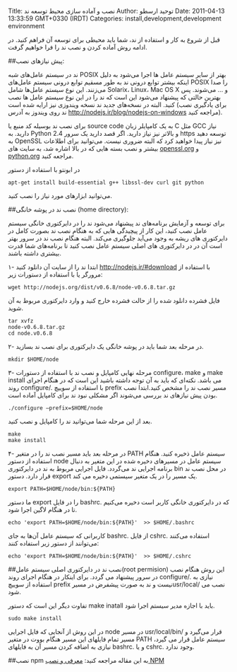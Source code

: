 Title: نصب و آماده سازی محیط توسعه ند
Author: توحید ارسطو
Date: 2011-04-13 13:33:59 GMT+0330 (IRDT) 
Categories: install,development,development environment

قبل از شروع به کار و استفاده از ند، شما باید محیطی برای توسعه آن فراهم کنید. در ادامه روش آماده کردن و نصب ند را فرا خواهیم گرفت.

##پیش نیازهای نصب:

ند در سیستم‌ عامل‌های شبه POSIX بهتر از سایر سیستم عامل ها اجرا می‌شود به دلیل اینکه بیشتر توابع درونی ند به طور مسقیم توابع درونی سیستم عامل‌های POSIX را صدا می‌زنند.
این نوع سیستم عامل‌ها شامل Solarix، Linux، Mac OS X و … می‌شوند. پس بهترین حالتی که پیشنهاد می‌شود این است که ند را در این نوع سیستم عامل ها نصب کنید. البته در نسخه‌های جدید ند نسخه ویندوزی نیز ارایه شده است (برای یادگیری نصب ند روی ویندوز به آدرس http://nodejs.ir/blog/nodejs-on-windows مراجعه کنید).

برای نصب ند بوسیله کد منبع یا source code به یک کامپایلر زبان C مثل GCC نیاز دارید. به Python 2.4  و بالاتر نیز نیاز دارید. اگر قصد دارید یک سرور https توسعه دهید به OpenSSL نیز نیاز پیدا خواهید کرد که البته ضروری نیست.
می‌توانید برای اطلاعات بیشتر و نصب بسته هایی که در بالا اشاره شد، به سایت های [openssl.org](http://openssl.org) و [python.org](http://python.org) مراجعه کنید.
<!--more-->

در ابونتو با استفاده از دستور

    apt-get install build-essential g++ libssl-dev curl git python

می‌توانید ابزارهای مورد نیاز را نصب کنید.


##نصب ند در پوشه خانگی (home directory):

برای توسعه و آزمایش برنامه‌های ند پیشنهاد می‌شود ند را در دایرکتوری خانگی سیستم عامل نصب کنید، این کار از پیچیدگی هایی که به هنگام نصب ند بصورت کامل در دایرکتوری های ریشه به وجود می‌آید جلوگیری می‌کند. البته هنگام نصب ند در سرور بهتر است آن در در دایرکتوری های اصلی سیستم عامل نصب کنید تا برنامه‌های شما قدرت بیشتری داشته باشند.

۱- ابتدا ند را از سایت آن دانلود کنید http://nodejs.ir/#download با استفاده از مرورگر یا با استفاده از دستورات زیر:

    wget http://nodejs.org/dist/v0.6.8/node-v0.6.8.tar.gz

فایل فشرده دانلود شده را از حالت فشرده خارج کنید و وارد دایرکتوری مربوط به آن شوید.

    tar xvfz
    node-v0.6.8.tar.gz
    cd node.v0.6.8

۲- در مرحله بعد شما باید در پوشه خانگی یک دایرکتوری برای نصب ند بسازید.

    mkdir $HOME/node

۳- مرحله نهایی کامپایل و نصب ند با استفاده از دستورات configure، make و make install می باشد. نکته‌ای که باید به آن توجه داشته باشید این است که در هنگام اجرای روند configure/. با استفاده از سوییچ prefix مسیر نصب ند را مشخص کنید.ابتدا نصب بودن پیش نیازهای ند بررسی می‌شوند اگر مشکلی نبود ند برای کامپایل آماده است.

    ./configure –prefix=$HOME/node

بعد از این مرحله شما می‌توانید ند را کامپایل و نصب کنید.

    make
    make install

۴- در مرحله بعد باید مسیر نصب ند را در متغیر PATH سیستم عامل ذخیره کنید. هنگام استفاده از دستور node سیستم عامل در مسیرهای دخیره شده در این متغیر به دنبال برنامه اجرایی ند می‌گردد. فایل اجرایی مربوط به ند در دایرکتوری bin در محل نصب ند قرار دارد.
دستور export یک مسیر را در یک متغیر سیستمی دخیره می کند.

    export PATH=$HOME/node/bin:${PATH}

ما دستور export را در فایل bashrc. که در دایرکتوری خانگی کاربر است دخیره می‌کنیم تا در هنگام لاگین اجرا شود.

    echo 'export PATH=$HOME/node/bin:${PATH}'  >> $HOME/.bashrc

کاربرانی که سیستم عامل آن‌ها به جای bashrc. از فایل cshrc. استفاده می‌کنند می‌توانند از دستور زیر استفاده کنند:

    echo 'export PATH=$HOME/node/bin:${PATH}'  >> $HOME/.cshrc


##نصب ند در دایرکتوری اصلی سیستم عامل(root permision)
این روش هنگام نصب در سرور پیشنهاد می گردد. برای اینکار در هنگام اجرای روند configure/. نیازی به استفاده از سوییچ prefix نیست و ند به صورت پیشفرض در مسیرusr/local/ نصب می شود.

تفاوت دیگر این است که دستور make inatall باید با اجازه مدیر سیستم اجرا شود.

    sudo make install

در این روش از آنجایی که فایل اجرایی node در مسیر usr/local/bin/ قرار می‌گیرد و مسیر تمام فایلهای این مسیر هنگام بووت در متغیر PATH سیستم عامل قرار می گیرد، نیازی به اضافه کردن مسیر آن به فایلهای bashrc. و یا cshrc. وجود ندارد.

##نصب npm
به این مقاله مراجعه کنید: [معرفی و نصب NPM](http://nodejs.ir/blog/introduction-to-npm "معرفی و نصب NPM")
